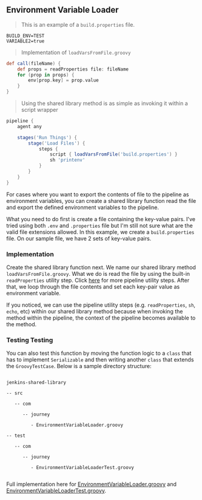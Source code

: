 ## Environment Variable Loader
> This is an example of a `build.properties` file.

```properties
BUILD_ENV=TEST
VARIABLE2=true
```

> Implementation of `loadVarsFromFile.groovy`

```groovy
def call(fileName) {
    def props = readProperties file: fileName
    for (prop in props) {
        env[prop.key] = prop.value
    }
}
```

> Using the shared library method is as simple as invoking it within a script wrapper

```groovy
pipeline {
    agent any

    stages('Run Things') {
        stage('Load Files') {
            steps {
                script { loadVarsFromFile('build.properties') }
                sh 'printenv'
            }
        }
    }
}
```

For cases where you want to export the contents of file to the pipeline as environment variables, you can create a shared library function read the file and export the defined environment variables to the pipeline.

What you need to do first is create a file containing the key-value pairs. I've tried using both `.env` and `.properties` file but I'm still not sure what are the valid file extensions allowed. In this example, we create a `build.properties` file. On our sample file, we have 2 sets of key-value pairs.

### Implementation

Create the shared library function next. We name our shared library method `loadVarsFromFile.groovy`. What we do is read the file by using the built-in `readProperties`
utility step. Click <a href="https://jenkins.io/doc/pipeline/steps/pipeline-utility-steps/#readproperties-read-properties-from-files-in-the-workspace-or-text">here</a> for more pipeline utility steps. After that, we loop through the file contents and set each key-pair value as environment variable.

If you noticed, we can use the pipeline utility steps (e.g. `readProperties`, `sh`, `echo`, etc) within our shared library method because when invoking the method within the pipeline, the context of the pipeline becomes available to the method.

### Testing Testing

You can also test this function by moving the function logic to a `class` that has to implement `Serializable` and then writing another  `class` that extends the `GroovyTestCase`. Below is a sample directory structure:

<code>
jenkins-shared-library <br>
-- src <br>
&nbsp;&nbsp;&nbsp;-- com <br>
&nbsp;&nbsp;&nbsp;&nbsp;&nbsp;&nbsp;-- journey <br>
&nbsp;&nbsp;&nbsp;&nbsp;&nbsp;&nbsp;&nbsp;&nbsp;&nbsp;- EnvironmentVariableLoader.groovy <br>
-- test <br>
&nbsp;&nbsp;&nbsp;-- com <br>
&nbsp;&nbsp;&nbsp;&nbsp;&nbsp;&nbsp;-- journey <br>
&nbsp;&nbsp;&nbsp;&nbsp;&nbsp;&nbsp;&nbsp;&nbsp;&nbsp;- EnvironmentVariableLoaderTest.groovy <br>
</code>

Full implementation here for <a href="https://github.com/jvcudis/jenkins-journey-shared-library/blob/master/src/com/journey/EnvironmentVariableLoader.groovy" target="_blank">EnvironmentVariableLoader.groovy</a> and <a href="https://github.com/jvcudis/jenkins-journey-shared-library/blob/master/test/com/journey/EnvironmentVariableLoaderTest.groovy" target="_blank">EnvironmentVariableLoaderTest.groovy</a>.
